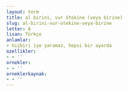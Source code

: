 ```yaml
---
layout: term
title: al birini, vur ötekine (veya birine)
slug: al-birini-vur-otekine-veya-birine
letter: A
lisan: Türkçe
anlamlar:
- hiçbiri işe yaramaz, hepsi bir ayarda
ozellikler:
- - ''
ornekler:
- - ''
orneklerkaynak:
- - ''
---
```

